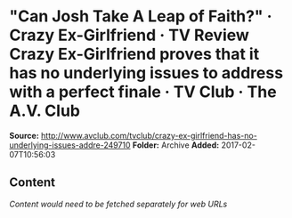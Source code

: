 # "Can Josh Take A Leap of Faith?" · Crazy Ex-Girlfriend · TV Review Crazy Ex-Girlfriend proves that it has no underlying issues to address with a perfect finale · TV Club · The A.V. Club

**Source:** http://www.avclub.com/tvclub/crazy-ex-girlfriend-has-no-underlying-issues-addre-249710
**Folder:** Archive
**Added:** 2017-02-07T10:56:03




## Content
*Content would need to be fetched separately for web URLs*
